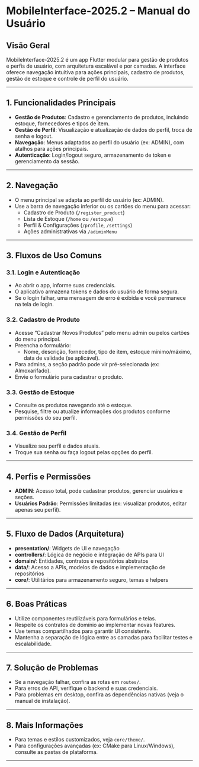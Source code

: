 # MobileInterface-2025.2 – Manual do Usuário

## Visão Geral

MobileInterface-2025.2 é um app Flutter modular para gestão de produtos e perfis de usuário, com arquitetura escalável e por camadas. A interface oferece navegação intuitiva para ações principais, cadastro de produtos, gestão de estoque e controle de perfil do usuário.

---

## 1. Funcionalidades Principais

- **Gestão de Produtos**: Cadastro e gerenciamento de produtos, incluindo estoque, fornecedores e tipos de item.
- **Gestão de Perfil**: Visualização e atualização de dados do perfil, troca de senha e logout.
- **Navegação**: Menus adaptados ao perfil do usuário (ex: ADMIN), com atalhos para ações principais.
- **Autenticação**: Login/logout seguro, armazenamento de token e gerenciamento da sessão.

---

## 2. Navegação

- O menu principal se adapta ao perfil do usuário (ex: ADMIN).
- Use a barra de navegação inferior ou os cartões do menu para acessar:
  - Cadastro de Produto (`/register_product`)
  - Lista de Estoque (`/home` ou `/estoque`)
  - Perfil & Configurações (`/profile`, `/settings`)
  - Ações administrativas via `/adiminMenu`

---

## 3. Fluxos de Uso Comuns

### 3.1. Login e Autenticação

- Ao abrir o app, informe suas credenciais.
- O aplicativo armazena tokens e dados do usuário de forma segura.
- Se o login falhar, uma mensagem de erro é exibida e você permanece na tela de login.

### 3.2. Cadastro de Produto

- Acesse “Cadastrar Novos Produtos” pelo menu admin ou pelos cartões do menu principal.
- Preencha o formulário:
  - Nome, descrição, fornecedor, tipo de item, estoque mínimo/máximo, data de validade (se aplicável).
- Para admins, a seção padrão pode vir pré-selecionada (ex: Almoxarifado).
- Envie o formulário para cadastrar o produto.

### 3.3. Gestão de Estoque

- Consulte os produtos navegando até o estoque.
- Pesquise, filtre ou atualize informações dos produtos conforme permissões do seu perfil.

### 3.4. Gestão de Perfil

- Visualize seu perfil e dados atuais.
- Troque sua senha ou faça logout pelas opções do perfil.

---

## 4. Perfis e Permissões

- **ADMIN**: Acesso total, pode cadastrar produtos, gerenciar usuários e seções.
- **Usuários Padrão**: Permissões limitadas (ex: visualizar produtos, editar apenas seu perfil).

---

## 5. Fluxo de Dados (Arquitetura)

- **presentation/**: Widgets de UI e navegação
- **controllers/**: Lógica de negócio e integração de APIs para UI
- **domain/**: Entidades, contratos e repositórios abstratos
- **data/**: Acesso a APIs, modelos de dados e implementação de repositórios
- **core/**: Utilitários para armazenamento seguro, temas e helpers

---

## 6. Boas Práticas

- Utilize componentes reutilizáveis para formulários e telas.
- Respeite os contratos de domínio ao implementar novas features.
- Use temas compartilhados para garantir UI consistente.
- Mantenha a separação de lógica entre as camadas para facilitar testes e escalabilidade.

---

## 7. Solução de Problemas

- Se a navegação falhar, confira as rotas em `routes/`.
- Para erros de API, verifique o backend e suas credenciais.
- Para problemas em desktop, confira as dependências nativas (veja o manual de instalação).

---

## 8. Mais Informações

- Para temas e estilos customizados, veja `core/theme/`.
- Para configurações avançadas (ex: CMake para Linux/Windows), consulte as pastas de plataforma.

---
